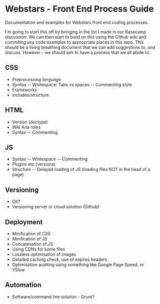 Webstars - Front End Process Guide
==================================

Documentation and examples for Webstars front end coding processes.

I'm going to start this off by bringing in the list I made in our Basecamp discussion. We can then start to build on this using the Github wiki and commiting any code examples to appropriate places in this repo. This should be a living breathing document that we can add suggestions to, and discuss. However - we should aim to have a process that we all abide to.

## CSS
- _Preprocessing language_
- _Syntax_
-- Whitespace: Tabs vs spaces
-- Commenting style
- Frameworks
- Includes/structure

## HTML
- Version (doctype)
- WAI Aria roles
- Syntax
-- Commenting

## JS
- Syntax
-- Whitespace
-- Commenting
- Plugins etc (versions)
- Structure
-- Delayed loading of JS (loading files NOT in the head of a page)

## Versioning
- Git?
- Versioning server or cloud solution (Github)

## Deployment
- Minification of CSS
- Minification of JS
- Concatenation of JS
- Using CDNs for some files
- Lossless optimisation of images
- Detailed caching check, use of expires headers
- Optimisation auditing using something like Google Page Speed, or YSlow

## Automation
- Software/command line solution - Grunt?